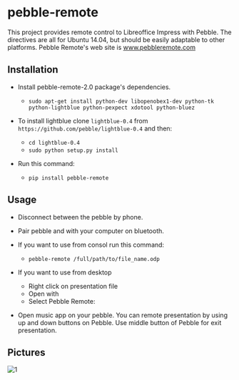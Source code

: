 pebble-remote
=========

This project provides remote control to Libreoffice Impress with Pebble. The directives are all for Ubuntu 14.04, but should be easily adaptable to other platforms. Pebble Remote's web site is www.pebbleremote.com


## Installation

* Install pebble-remote-2.0 package's dependencies.

    * `sudo apt-get install python-dev libopenobex1-dev python-tk python-lightblue python-pexpect xdotool python-bluez`

* To install lightblue clone `lightblue-0.4` from `https://github.com/pebble/lightblue-0.4` and then:
    * `cd lightblue-0.4`
    * `sudo python setup.py install`

* Run this command:

    * `pip install pebble-remote`

## Usage

* Disconnect between the pebble by phone.

* Pair pebble and with your computer on bluetooth.

* If you want to use from consol run this command:
    
    * `pebble-remote /full/path/to/file_name.odp`

* If you want to use from desktop
    * Right click on presentation file 
    * Open with
    * Select Pebble Remote:

* Open music app on your pebble. You can remote presentation by using up and down buttons on Pebble. Use middle button of Pebble for exit presentation. 

## Pictures

![1](https://github.com/COMU/pebble-remote/blob/master/pictures/Screenshot%202015-01-02%20at%2001.33.35.png)
